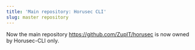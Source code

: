 ```yaml
---
title: 'Main repository: Horusec CLI'
slug: master repository
---
```


Now the main repository https://github.com/ZupIT/horusec is now owned by Horusec-CLI only.